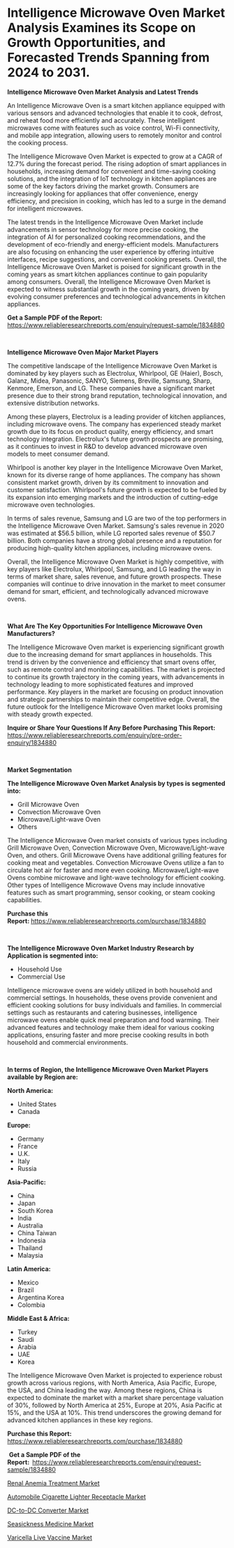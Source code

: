 <p><h1>Intelligence Microwave Oven Market Analysis Examines its Scope on Growth Opportunities, and Forecasted Trends Spanning from 2024 to 2031.</h1></p><p><strong>Intelligence Microwave Oven Market Analysis and Latest Trends</strong></p>
<p><p>An Intelligence Microwave Oven is a smart kitchen appliance equipped with various sensors and advanced technologies that enable it to cook, defrost, and reheat food more efficiently and accurately. These intelligent microwaves come with features such as voice control, Wi-Fi connectivity, and mobile app integration, allowing users to remotely monitor and control the cooking process.</p><p>The Intelligence Microwave Oven Market is expected to grow at a CAGR of 12.7% during the forecast period. The rising adoption of smart appliances in households, increasing demand for convenient and time-saving cooking solutions, and the integration of IoT technology in kitchen appliances are some of the key factors driving the market growth. Consumers are increasingly looking for appliances that offer convenience, energy efficiency, and precision in cooking, which has led to a surge in the demand for intelligent microwaves.</p><p>The latest trends in the Intelligence Microwave Oven Market include advancements in sensor technology for more precise cooking, the integration of AI for personalized cooking recommendations, and the development of eco-friendly and energy-efficient models. Manufacturers are also focusing on enhancing the user experience by offering intuitive interfaces, recipe suggestions, and convenient cooking presets. Overall, the Intelligence Microwave Oven Market is poised for significant growth in the coming years as smart kitchen appliances continue to gain popularity among consumers.  Overall, the Intelligence Microwave Oven Market is expected to witness substantial growth in the coming years, driven by evolving consumer preferences and technological advancements in kitchen appliances.</p></p>
<p><strong>Get a Sample PDF of the Report:&nbsp;</strong> <a href="https://www.reliableresearchreports.com/enquiry/request-sample/1834880">https://www.reliableresearchreports.com/enquiry/request-sample/1834880</a></p>
<p>&nbsp;</p>
<p><strong>Intelligence Microwave Oven Major Market Players</strong></p>
<p><p>The competitive landscape of the Intelligence Microwave Oven Market is dominated by key players such as Electrolux, Whirlpool, GE (Haier), Bosch, Galanz, Midea, Panasonic, SANYO, Siemens, Breville, Samsung, Sharp, Kenmore, Emerson, and LG. These companies have a significant market presence due to their strong brand reputation, technological innovation, and extensive distribution networks.</p><p>Among these players, Electrolux is a leading provider of kitchen appliances, including microwave ovens. The company has experienced steady market growth due to its focus on product quality, energy efficiency, and smart technology integration. Electrolux's future growth prospects are promising, as it continues to invest in R&D to develop advanced microwave oven models to meet consumer demand.</p><p>Whirlpool is another key player in the Intelligence Microwave Oven Market, known for its diverse range of home appliances. The company has shown consistent market growth, driven by its commitment to innovation and customer satisfaction. Whirlpool's future growth is expected to be fueled by its expansion into emerging markets and the introduction of cutting-edge microwave oven technologies.</p><p>In terms of sales revenue, Samsung and LG are two of the top performers in the Intelligence Microwave Oven Market. Samsung's sales revenue in 2020 was estimated at $56.5 billion, while LG reported sales revenue of $50.7 billion. Both companies have a strong global presence and a reputation for producing high-quality kitchen appliances, including microwave ovens.</p><p>Overall, the Intelligence Microwave Oven Market is highly competitive, with key players like Electrolux, Whirlpool, Samsung, and LG leading the way in terms of market share, sales revenue, and future growth prospects. These companies will continue to drive innovation in the market to meet consumer demand for smart, efficient, and technologically advanced microwave ovens.</p></p>
<p>&nbsp;</p>
<p><strong>What Are The Key Opportunities For Intelligence Microwave Oven Manufacturers?</strong></p>
<p><p>The Intelligence Microwave Oven market is experiencing significant growth due to the increasing demand for smart appliances in households. This trend is driven by the convenience and efficiency that smart ovens offer, such as remote control and monitoring capabilities. The market is projected to continue its growth trajectory in the coming years, with advancements in technology leading to more sophisticated features and improved performance. Key players in the market are focusing on product innovation and strategic partnerships to maintain their competitive edge. Overall, the future outlook for the Intelligence Microwave Oven market looks promising with steady growth expected.</p></p>
<p><strong>Inquire or Share Your Questions If Any Before Purchasing This Report:</strong> <a href="https://www.reliableresearchreports.com/enquiry/pre-order-enquiry/1834880">https://www.reliableresearchreports.com/enquiry/pre-order-enquiry/1834880</a></p>
<p>&nbsp;</p>
<p><strong>Market Segmentation</strong></p>
<p><strong>The Intelligence Microwave Oven Market Analysis by types is segmented into:</strong></p>
<p><ul><li>Grill Microwave Oven</li><li>Convection Microwave Oven</li><li>Microwave/Light-wave Oven</li><li>Others</li></ul></p>
<p><p>The Intelligence Microwave Oven market consists of various types including Grill Microwave Oven, Convection Microwave Oven, Microwave/Light-wave Oven, and others. Grill Microwave Ovens have additional grilling features for cooking meat and vegetables. Convection Microwave Ovens utilize a fan to circulate hot air for faster and more even cooking. Microwave/Light-wave Ovens combine microwave and light-wave technology for efficient cooking. Other types of Intelligence Microwave Ovens may include innovative features such as smart programming, sensor cooking, or steam cooking capabilities.</p></p>
<p><strong>Purchase this Report:&nbsp;</strong><a href="https://www.reliableresearchreports.com/purchase/1834880">https://www.reliableresearchreports.com/purchase/1834880</a></p>
<p>&nbsp;</p>
<p><strong>The Intelligence Microwave Oven Market Industry Research by Application is segmented into:</strong></p>
<p><ul><li>Household Use</li><li>Commercial Use</li></ul></p>
<p><p>Intelligence microwave ovens are widely utilized in both household and commercial settings. In households, these ovens provide convenient and efficient cooking solutions for busy individuals and families. In commercial settings such as restaurants and catering businesses, intelligence microwave ovens enable quick meal preparation and food warming. Their advanced features and technology make them ideal for various cooking applications, ensuring faster and more precise cooking results in both household and commercial environments.</p></p>
<p>&nbsp;</p>
<p><strong>In terms of Region, the Intelligence Microwave Oven Market Players available by Region are:</strong></p>
<p>
    <p> <strong> North America: </strong>
        <ul>
            <li>United States</li>
            <li>Canada</li>
        </ul>
        </p> 
    <p> <strong> Europe: </strong>
        <ul>
            <li>Germany</li>
            <li>France</li>
            <li>U.K.</li>
            <li>Italy</li>
            <li>Russia</li>
        </ul>
        </p> 
    <p> <strong> Asia-Pacific: </strong>
        <ul>
            <li>China</li>
            <li>Japan</li>
            <li>South Korea</li>
            <li>India</li>
            <li>Australia</li>
            <li>China Taiwan</li>
            <li>Indonesia</li>
            <li>Thailand</li>
            <li>Malaysia</li>
        </ul>
        </p> 
    <p> <strong> Latin America: </strong>
        <ul>
            <li>Mexico</li>
            <li>Brazil</li>
            <li>Argentina Korea</li>
            <li>Colombia</li>
        </ul>
        </p> 
    <p> <strong> Middle East & Africa: </strong>
        <ul>
            <li>Turkey</li>
            <li>Saudi</li>
            <li>Arabia</li>
            <li>UAE</li>
            <li>Korea</li>
        </ul>
    </p>
    </p>
<p><p>The Intelligence Microwave Oven Market is projected to experience robust growth across various regions, with North America, Asia Pacific, Europe, the USA, and China leading the way. Among these regions, China is expected to dominate the market with a market share percentage valuation of 30%, followed by North America at 25%, Europe at 20%, Asia Pacific at 15%, and the USA at 10%. This trend underscores the growing demand for advanced kitchen appliances in these key regions.</p></p>
<p><strong>Purchase this Report: </strong><a href="https://www.reliableresearchreports.com/purchase/1834880">https://www.reliableresearchreports.com/purchase/1834880</a></p>
<p>&nbsp;<strong>Get a Sample PDF of the Report:&nbsp;&nbsp;</strong><a href="https://www.reliableresearchreports.com/enquiry/request-sample/1834880">https://www.reliableresearchreports.com/enquiry/request-sample/1834880</a></p>
<p><strong></strong></p>
<p><p><a href="https://medium.com/@jamesvasquez75/renal-anemia-treatment-market-analysis-and-sze-forecasted-for-period-from-2024-to-2031-dbb46132284f">Renal Anemia Treatment Market</a></p><p><a href="https://issuu.com/reportprime-2/docs/automobile-cigarette-lighter-receptacle-market-siz">Automobile Cigarette Lighter Receptacle Market</a></p><p><a href="https://issuu.com/reportprime-2/docs/dc-to-dc-converter-market-size-2030.pptx">DC-to-DC Converter Market</a></p><p><a href="https://medium.com/@markkautzer09/seasickness-medicine-market-competitive-analysis-market-trends-and-forecast-to-2031-077ecfcd4b5a">Seasickness Medicine Market</a></p><p><a href="https://medium.com/@jamesvasquez75/varicella-live-vaccine-market-outlook-industry-overview-and-forecast-2024-to-2031-bf7fd689ad03">Varicella Live Vaccine Market</a></p></p>